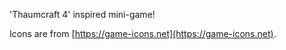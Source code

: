'Thaumcraft 4' inspired mini-game!

Icons are from [https://game-icons.net](https://game-icons.net).

